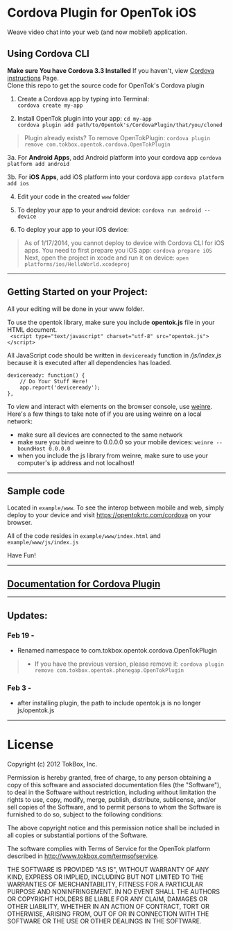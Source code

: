 Cordova Plugin for OpenTok iOS
===

Weave video chat into your web (and now mobile!) application.

## Using Cordova CLI
**Make sure You have Cordova 3.3 Installed** If you haven't, view [Cordova instructions](http://cordova.apache.org/docs/en/3.3.0/guide_cli_index.md.html) Page.  
Clone this repo to get the source code for OpenTok's Cordova plugin

1. Create a Cordova app by typing into Terminal:  
`cordova create my-app`  

2. Install OpenTok plugin into your app:
`cd my-app`  
`cordova plugin add path/to/Opentok's/CordovaPlugin/that/you/cloned`  
> Plugin already exists? To remove OpenTokPlugin: `cordova plugin remove com.tokbox.opentok.cordova.OpenTokPlugin`

3a. For **Android Apps**, add Android platform into your cordova app
`cordova platform add android`

3b. For **iOS Apps**, add iOS platform into your cordova app
`cordova platform add ios`

4. Edit your code in the created `www` folder

5. To deploy your app to your android device:
`cordova run android --device`

6. To deploy your app to your iOS device:  
> As of 1/17/2014, you cannot deploy to device with Cordova CLI for iOS apps. You need to first prepare you iOS app: `cordova prepare iOS`  
> Next, open the project in xcode and run it on device: `open platforms/ios/HelloWorld.xcodeproj`


---

## Getting Started on your Project:
All your editing will be done in your www folder.

To use the opentok library, make sure you include **opentok.js** file in your HTML document.  
` <script type="text/javascript" charset="utf-8" src="opentok.js"></script>`

All JavaScript code should be written in `deviceready` function in */js/index.js* because it is executed after all dependencies has loaded.

    deviceready: function() {
        // Do Your Stuff Here!
        app.report('deviceready');
    },

To view and interact with elements on the browser console, use [weinre](http://people.apache.org/~pmuellr/weinre/docs/latest/). Here's a few things to take note of if you are using weinre on a local network:
* make sure all devices are connected to the same network
* make sure you bind weinre to 0.0.0.0 so your mobile devices: `weinre --boundHost 0.0.0.0`
* when you include the js library from weinre, make sure to use your computer's ip address and not localhost!

---

## Sample code
Located in `example/www`. To see the interop between mobile and web, simply deploy to your device and visit https://opentokrtc.com/cordova on your browser. 

All of the code resides in `example/www/index.html` and `example/www/js/index.js`  

Have Fun!

----

## [Documentation for Cordova Plugin](/opentok/PhoneGap-Plugin/blob/master/docs/README.md)

----

## Updates:
### Feb 19 -
* Renamed namespace to com.tokbox.opentok.cordova.OpenTokPlugin
> * If you have the previous version, please remove it: `cordova plugin remove com.tokbox.opentok.phonegap.OpenTokPlugin`
### Feb 3 -
* after installing plugin, the path to include opentok.js is no longer js/opentok.js

----

License
===

Copyright (c) 2012 TokBox, Inc.

Permission is hereby granted, free of charge, to any person obtaining a copy of this software and associated documentation files (the "Software"), to deal in the Software without restriction, including without limitation the rights to use, copy, modify, merge, publish, distribute, sublicense, and/or sell copies of the Software, and to permit persons to whom the Software is furnished to do so, subject to the following conditions:


The above copyright notice and this permission notice shall be included in all copies or substantial portions of the Software.

The software complies with Terms of Service for the OpenTok platform described in <http://www.tokbox.com/termsofservice>.

THE SOFTWARE IS PROVIDED "AS IS", WITHOUT WARRANTY OF ANY KIND, EXPRESS OR IMPLIED, INCLUDING BUT NOT LIMITED TO THE WARRANTIES OF MERCHANTABILITY, FITNESS FOR A PARTICULAR PURPOSE AND NONINFRINGEMENT. IN NO EVENT SHALL THE AUTHORS OR COPYRIGHT HOLDERS BE LIABLE FOR ANY CLAIM, DAMAGES OR OTHER LIABILITY, WHETHER IN AN ACTION OF CONTRACT, TORT OR OTHERWISE, ARISING FROM, OUT OF OR IN CONNECTION WITH THE SOFTWARE OR THE USE OR OTHER DEALINGS IN THE SOFTWARE.
